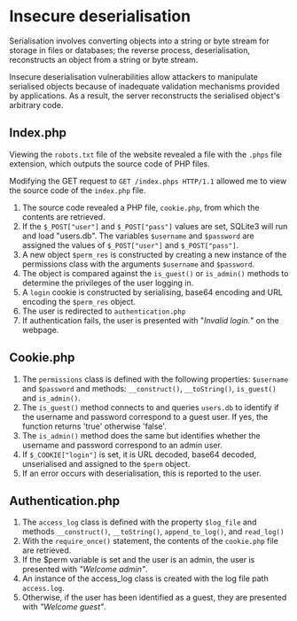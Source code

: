 # Insecure deserialisation

Serialisation involves converting objects into a string or byte stream for storage in files or databases; the reverse process, deserialisation, reconstructs an object from a string or byte stream.

Insecure deserialisation vulnerabilities allow attackers to manipulate serialised objects because of inadequate validation mechanisms provided by applications. As a result, the server reconstructs the serialised object's arbitrary code.

## Index.php

Viewing the `robots.txt` file of the website revealed a file with the `.phps` file extension, which outputs the source code of PHP files.

Modifying the GET request to `GET /index.phps HTTP/1.1` allowed me to view the source code of the `index.php` file.  

1.  The source code revealed a PHP file, `cookie.php`, from which the contents are retrieved. 
2.  If the `$_POST["user"]` and `$_POST["pass"]` values are set, SQLite3 will run and load "users.db". The variables `$username` and `$password` are assigned the         values of `$_POST["user"]` and `$_POST["pass"]`.
3.  A new object `$perm_res` is constructed by creating a new instance of the permissions class with the arguments `$username` and `$password`.
4.  The object is compared against the `is_guest()` or `is_admin()` methods to determine the privileges of the user logging in.
5.  A `login` cookie is constructed by serialising, base64 encoding and URL encoding the `$perm_res` object.
6.  The user is redirected to `authentication.php`
7.  If authentication fails, the user is presented with "_Invalid login._" on the webpage.

## Cookie.php

1.  The `permissions` class is defined with the following properties: `$username` and `$password` and methods: `__construct()`, `__toString()`, `is_guest()` and `is_admin()`.
2.  The `is_guest()` method connects to and queries `users.db` to identify if the username and password correspond to a guest user. If yes, the function returns 'true' otherwise 'false'. 
3.  The `is_admin()` method does the same but identifies whether the username and password correspond to an admin user.
4.  If `$_COOKIE["login"]` is set, it is URL decoded, base64 decoded, unserialised and assigned to the `$perm` object.
5.  If an error occurs with deserialisation, this is reported to the user.

## Authentication.php

1.  The `access_log` class is defined with the property `$log_file` and methods `__construct()`, `__toString()`, `append_to_log()`, and `read_log()`
2.  With the `require_once()` statement, the contents of the `cookie.php` file are retrieved.
3.  If the $perm variable is set and the user is an admin, the user is presented with _"Welcome admin"_.
4.  An instance of the access_log class is created with the log file path `access.log`.
5.  Otherwise, if the user has been identified as a guest, they are presented with _"Welcome guest"_.
